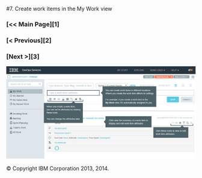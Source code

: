 #7. Create work items in the My Work view
<div class="jh-columns pbs">
	<div class="jh-col-12-4 f_left">
		<h3> [&lt;&lt; Main Page][1] </h3>
	</div>
	<div class="jh-col-12-3">
		<h3> [&lt; Previous][2] </h3>
	</div>
	<div class="jh-col-12-4 f_right">
		<h3> [Next  &gt;][3] </h3>
	</div>
</div> 

![Create a work item and use items to set attributes][4]

&copy; Copyright IBM Corporation 2013, 2014.

[1]: /features/trackplanfg/index
[2]: /features/trackplanfg/page6
[3]: /features/trackplanfg/page8
[4]: /features/trackplanfg/images/page7.png
